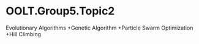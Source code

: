 # OOLT.Group5.Topic2

Evolutionary Algorithms
+Genetic Algorithm
+Particle Swarm Optimization
+Hill Climbing
